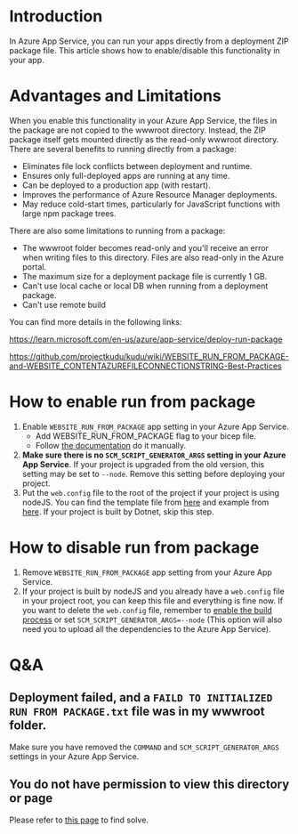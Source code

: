 # Introduction
In Azure App Service, you can run your apps directly from a deployment ZIP package file. This article shows how to enable/disable this functionality in your app.

# Advantages and Limitations
When you enable this functionality in your Azure App Service, the files in the package are not copied to the wwwroot directory. Instead, the ZIP package itself gets mounted directly as the read-only wwwroot directory. There are several benefits to running directly from a package:

* Eliminates file lock conflicts between deployment and runtime.
* Ensures only full-deployed apps are running at any time.
* Can be deployed to a production app (with restart).
* Improves the performance of Azure Resource Manager deployments.
* May reduce cold-start times, particularly for JavaScript functions with large npm package trees.

There are also some limitations to running from a package:
* The wwwroot folder becomes read-only and you'll receive an error when writing files to this directory. Files are also read-only in the Azure portal.
* The maximum size for a deployment package file is currently 1 GB.
* Can't use local cache or local DB when running from a deployment package.
* Can't use remote build

You can find more details in the following links:

https://learn.microsoft.com/en-us/azure/app-service/deploy-run-package

https://github.com/projectkudu/kudu/wiki/WEBSITE_RUN_FROM_PACKAGE-and-WEBSITE_CONTENTAZUREFILECONNECTIONSTRING-Best-Practices

# How to enable run from package
1. Enable `WEBSITE_RUN_FROM_PACKAGE` app setting in your Azure App Service.
   * Add WEBSITE_RUN_FROM_PACKAGE flag to your bicep file.
   * Follow [the documentation](https://learn.microsoft.com/en-us/azure/app-service/deploy-run-package#enable-running-from-package) do it manually.
1. **Make sure there is no `SCM_SCRIPT_GENERATOR_ARGS` setting in your Azure App Service**. If your project is upgraded from the old version, this setting may be set to `--node`. Remove this setting before deploying your project.
1. Put the `web.config` file to the root of the project if your project is using nodeJS. You can find the template file from [here](https://github.com/projectkudu/kudu/blob/master/Kudu.Core/Scripts/iisnode.config.template) and example from [here](https://github.com/Azure-Samples/nodejs-docs-hello-world/blob/master/web.config). If your project is built by Dotnet, skip this step.

# How to disable run from package
1. Remove `WEBSITE_RUN_FROM_PACKAGE` app setting from your Azure App Service.
1. If your project is built by nodeJS and you already have a `web.config` file in your project root, you can keep this file and everything is fine now. If you want to delete the `web.config` file, remember to [enable the build process](https://learn.microsoft.com/en-us/azure/app-service/deploy-zip?tabs=cli#enable-build-automation-for-zip-deploy) or set `SCM_SCRIPT_GENERATOR_ARGS=--node` (This option will also need you to upload all the dependencies to the Azure App Service).

# Q&A
## Deployment failed, and a `FAILD TO INITIALIZED RUN FROM PACKAGE.txt` file was in my wwwroot folder.
Make sure you have removed the `COMMAND` and `SCM_SCRIPT_GENERATOR_ARGS` settings in your Azure App Service.

## You do not have permission to view this directory or page
Please refer to [this page](https://learn.microsoft.com/en-us/azure/app-service/configure-language-nodejs?pivots=platform-windows#you-do-not-have-permission-to-view-this-directory-or-page) to find solve.